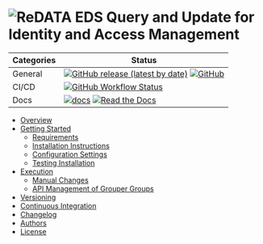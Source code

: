 # ![ReDATA EDS Query and Update for Identity and Access Management](ReQUIAM_full.png)

| Categories | Status |
| ---        | ---    |
| General    | [![GitHub release (latest by date)](https://img.shields.io/github/v/release/UAL-RE/ReQUIAM)](https://github.com/UAL-RE/ReQUIAM/releases) [![GitHub](https://img.shields.io/github/license/UAL-RE/ReQUIAM?color=blue)](LICENSE) |
| CI/CD      | [![GitHub Workflow Status](https://img.shields.io/github/workflow/status/UAL-RE/ReQUIAM/Python%20package)](https://github.com/UAL-RE/ReQUIAM/actions?query=workflow%3A%22Python+package%22) | 
| Docs       | [![docs](https://img.shields.io/github/workflow/status/UAL-RE/ReQUIAM/Sphinx%20Docs%20Check?label=sphinx%20docs)](https://github.com/UAL-RE/ReQUIAM/actions?query=workflow%3A%22Sphinx+Docs+Check%22) [![Read the Docs](https://img.shields.io/readthedocs/ReQUIAM?label=docs)](https://readthedocs.org/projects/requiam/builds/) |


- [Overview](https://requiam.readthedocs.io/en/latest/overview.html)
- [Getting Started](https://requiam.readthedocs.io/en/latest/getting_started.html)
    - [Requirements](https://requiam.readthedocs.io/en/latest/getting_started.html#requirements)
    - [Installation Instructions](https://requiam.readthedocs.io/en/latest/getting_started.html#installation-instructions)
    - [Configuration Settings](https://requiam.readthedocs.io/en/latest/getting_started.html#configuration-settings)
    - [Testing Installation](https://requiam.readthedocs.io/en/latest/getting_started.html#testing-installation)
- [Execution](https://requiam.readthedocs.io/en/latest/execution.html)
    - [Manual Changes](https://requiam.readthedocs.io/en/latest/execution.html#manual-changes)
    - [API Management of Grouper Groups](https://requiam.readthedocs.io/en/latest/execution.html#api-management-of-grouper-groups)
- [Versioning](https://requiam.readthedocs.io/en/latest/versioning.html)
- [Continuous Integration](https://requiam.readthedocs.io/en/latest/continuous_integration.html)
- [Changelog](https://requiam.readthedocs.io/en/latest/changelog.html)
- [Authors](https://requiam.readthedocs.io/en/latest/authors.html)
- [License](https://requiam.readthedocs.io/en/latest/license.html)






